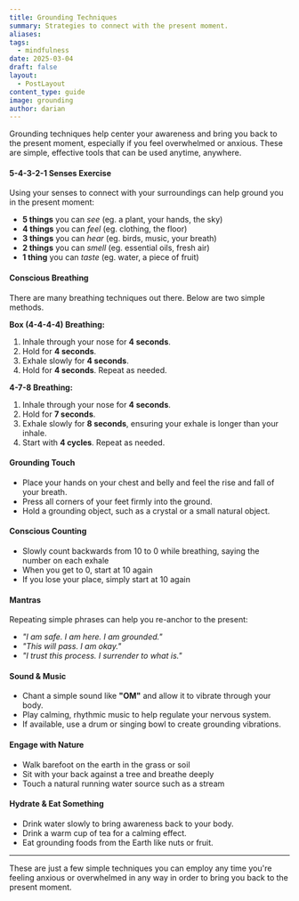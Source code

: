 ```yaml
---
title: Grounding Techniques
summary: Strategies to connect with the present moment.
aliases: 
tags:
  - mindfulness
date: 2025-03-04
draft: false
layout:
  - PostLayout
content_type: guide
image: grounding
author: darian
---
```


<span className="bold-underline">Grounding techniques</span> help center your awareness and bring you back to the present moment, especially if you feel overwhelmed or anxious. These are simple, effective tools that can be used anytime, anywhere.

#### <span className="list-heading">5-4-3-2-1 Senses Exercise</span>

Using your senses to connect with your surroundings can help ground you in the present moment: 

- **5 things** you can _see_ (eg. a plant, your hands, the sky)  
- **4 things** you can *feel* (eg. clothing, the floor)  
- **3 things** you can *hear* (eg. birds, music, your breath)  
- **2 things** you can *smell* (eg. essential oils, fresh air)  
- **1 thing** you can *taste* (eg. water, a piece of fruit)


#### <span className="list-heading">Conscious Breathing</span>
There are many breathing techniques out there. Below are two simple methods. 

**Box (4-4-4-4) Breathing:**  
1. Inhale through your nose for **4 seconds**.  
2. Hold for **4 seconds**.  
3. Exhale slowly for **4 seconds**.  
4. Hold for **4 seconds**. Repeat as needed.  
  
**4-7-8 Breathing:**  
1. Inhale through your nose for **4 seconds**.  
2. Hold for **7 seconds**.  
3. Exhale slowly for **8 seconds**, ensuring your exhale is longer than your inhale.  
4. Start with **4 cycles**. Repeat as needed.


#### <span className="list-heading">Grounding Touch</span>
- Place your hands on your chest and belly and feel the rise and fall of your breath.  
- Press all corners of your feet firmly into the ground.  
- Hold a grounding object, such as a crystal or a small natural object.


#### <span className="list-heading">Conscious Counting</span>
- Slowly count backwards from 10 to 0 while breathing, saying the number on each exhale  
- When you get to 0, start at 10 again 
- If you lose your place, simply start at 10 again

#### <span className="list-heading">Mantras</span>
Repeating simple phrases can help you re-anchor to the present:  
- _"I am safe. I am here. I am grounded."_
- _"This will pass. I am okay."_
- _"I trust this process. I surrender to what is."_

#### <span className="list-heading">Sound & Music</span>
- Chant a simple sound like **"OM"** and allow it to vibrate through your body.  
- Play calming, rhythmic music to help regulate your nervous system.  
- If available, use a drum or singing bowl to create grounding vibrations.

#### <span className="list-heading">Engage with Nature</span>
- Walk barefoot on the earth in the grass or soil  
- Sit with your back against a tree and breathe deeply  
- Touch a natural running water source such as a stream

#### <span className="list-heading">Hydrate & Eat Something</span>
- Drink water slowly to bring awareness back to your body.  
- Drink a warm cup of tea for a calming effect.  
- Eat grounding foods from the Earth like nuts or fruit.

- - -
These are just a few simple techniques you can employ any time you're feeling anxious or overwhelmed in any way in order to bring you back to the present moment. 